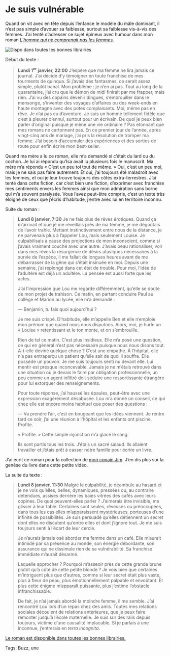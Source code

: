 # Je suis vulnérable

Quand on vit avec en tête depuis l’enfance le modèle du mâle dominant, il n’est pas simple d’avouer sa faiblesse, surtout sa faiblesse vis-à-vis des femmes. J’ai tenté d’adresser ce sujet épineux avec humour dans mon roman [*L’homme qui ne comprenait pas les femmes*](https://tcrouzet.com/lhomme-qui-ne-comprenait-pas-les-femmes/).<span id="more-51507"></span>

![Dispo dans toutes les bonnes librairies](https://tcrouzet.com/images_tc/2019/03/couv-hom-big-313x450.jpg)

Début du texte :

> **Lundi 1<sup>er</sup> janvier, 22:00** J’espère que ma femme ne lira jamais ce journal. J’ai décidé d’y témoigner en toute franchise de mes tourments de quinqua. Si j’avais des fantasmes, ce serait assez simple, plutôt banal. Mon problème : je n’en ai pas. Tout au long de la quarantaine, j’ai cru que le démon de midi finirait par me frapper, mais rien. J’ai vu des copains devenir dingues, s’embrouiller dans le mensonge, s’inventer des voyages d’affaires ou des week-ends en haute montagne avec des potes complaisants. Moi, même pas en rêve. Je n’ai pas eu d’aventure. Je suis un homme tellement fidèle que c’est à pleurer d’ennui, surtout pour un écrivain. De quoi je peux bien parler d’original puisque je mène une vie ordinaire ? Pas étonnant que mes romans ne cartonnent pas. En ce premier jour de l’année, après vingt-cinq ans de mariage, j’ai pris la résolution de tromper ma femme. J’ai besoin d’accumuler des expériences et des sorties de route pour enfin écrire mon best-seller.

Quand ma mère a lu ce roman, elle m’a demandé si c’était du lard ou du cochon. Je lui ai répondu qu’Isa avait lu plusieurs fois le manuscrit. Ma mère m’a répondu « C’est un peu toi tout de même. » Oui, c’est un peu moi, mais je ne sais pas faire autrement. Et oui, j’ai toujours été maladroit avec les femmes, et oui je leur trouve toujours des côtés extra-terrestres. J’ai tenté dans cette fiction, car c’est bien une fiction, d’exprimer avec franchise mes sentiments envers les femmes ainsi que mon admiration sans borne qui m’a souvent paralysée. Vous l’avez peut-être compris, c’est un texte très éloigné de ceux que j’écris d’habitude, j’entre avec lui en territoire inconnu.

Suite du roman :

> **Lundi 8 janvier, 7:30** Je ne fais plus de rêves érotiques. Quand ça m’arrivait et que je me réveillais près de ma femme, je me dégoûtais de l’avoir trahie. Mettant instinctivement entre nous de la distance, je ne parvenais plus à l’appeler Lou, mais seulement Louise. Je culpabilisais à cause des projections de mon inconscient, comme si j’avais vraiment couché avec une autre. J’avais beau rationaliser, voir dans mes rêves la résurgence de désirs ataviques nécessaires à la survie de l’espèce, il me fallait de longues heures avant de me débarrasser de la gêne qui s’était insinuée en moi. Depuis une semaine, j’ai replongé dans cet état de trouble. Pour moi, l’idée de l’adultère est déjà un adultère. La pensée est aussi forte que les actes.
> 
>  J’ai l’impression que Lou me regarde différemment, qu’elle se doute de mon projet de trahison. Ce matin, en partant conduire Paul au collège et Marion au lycée, elle m’a demandé :
> 
>  — Benjamin, tu fais quoi aujourd’hui ?
> 
>  Je me suis crispé. D’habitude, elle m’appelle Ben et elle n’emploie mon prénom que quand nous nous disputons. Alors, moi, je hurle un « Louise » retentissant et le ton monte, et on s’embrouille.
> 
>  Rien de tel ce matin. C’est plus insidieux. Elle m’a posé une question, ce qui en général n’est pas nécessaire puisque nous nous disons tout. A-t-elle deviné quelque chose ? C’est une empathe. À l’hôpital, elle n’a pas entraperçu un patient qu’elle sait de quoi il souffre. Elle possède un pouvoir. Je me suis toujours senti nu devant elle. Lui mentir est presque inconcevable. Jamais je ne m’étais retrouvé dans une situation où je devais le faire par obligation professionnelle, un peu comme un agent infiltré doit séduire une ressortissante étrangère pour lui extorquer des renseignements.
> 
>  Pour toute réponse, j’ai haussé les épaules, peut-être avec une expression exagérément désabusée. Lou m’a donné un conseil, ce qui chez elle est encore moins habituel que poser des questions :
> 
>  — Va prendre l’air, c’est en bougeant que les idées viennent. Je rentre tard ce soir, j’ai une réunion à l’hôpital et les enfants ont piscine. Profite.
> 
>  « Profite. » Cette simple injonction m’a glacé le sang.
> 
>  Ils sont partis tous les trois. J’étais un sacré salaud. Ils allaient travailler et j’étais prêt à casser notre famille pour écrire un livre.

J’ai écrit ce roman pour la collection de [mon copain Jim](https://www.angle.fr/dessinateur-jim-408.html). J’en dis plus sur la genèse du livre dans cette petite vidéo.

La suite du texte :

> **Lundi 8 janvier, 11:30** Malgré la culpabilité, je déambule au hasard et je ne vois qu’elles, belles, dynamiques, pressées ou, au contraire détendues, assises derrière les baies vitrées des cafés avec leurs copines. De quoi peuvent-elles parler ? J’aimerais être invisible, me glisser à leur table. Certaines sont seules, rêveuses ou préoccupées, dans tous les cas elles m’apparaissent mystérieuses, porteuses d’une infinité de possibilités. Je suis persuadé qu’elles détiennent un secret dont elles ne discutent qu’entre elles et dont j’ignore tout. Je me suis toujours senti à l’écart de leur cercle.
> 
>  Je n’aurais jamais osé aborder ma femme dans un café. Elle m’aurait intimidé par sa présence au monde, son énergie débordante, son assurance qui ne dissimule rien de sa vulnérabilité. Sa franchise immédiate m’aurait désarmé.
> 
>  Laquelle approcher ? Pourquoi m’asseoir près de cette grande brune plutôt qu’à côté de cette petite blonde ? Je vois bien que certaines m’intriguent plus que d’autres, comme si leur secret était plus vaste, plus à fleur de peau, plus émotionnellement palpable et envoûtant. Et plus cette énigme m’apparaît puissante, plus j’estime l’obstacle infranchissable.
> 
>  De fait, je n’ai jamais abordé la moindre femme, il me semble. J’ai rencontré Lou lors d’un repas chez des amis. Toutes mes relations sociales découlent de relations antérieures, que je peux faire remonter jusqu’à l’école maternelle. Je suis sur des rails depuis toujours, victime d’une causalité implacable. Si je parlais à une inconnue, j’entrerais en *terra incognita*.

[Le roman est disponible dans toutes les bonnes librairies.](https://tcrouzet.com/lhomme-qui-ne-comprenait-pas-les-femmes/)

Tags: Buzz, une